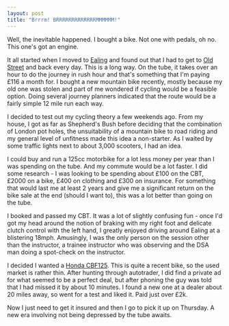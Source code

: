 ```yaml
---
layout: post
title: "Brrrm! BRRRRRRRRRRRRRMMMMMM!"
---
```

Well, the inevitable happened. I bought a bike. Not one with pedals, oh no.
This one's got an engine.

It all started when I moved to [Ealing][1] and found out that I had to get to
[Old Street][2] and back every day. This is a long way. On the tube, it takes
over an hour to do the journey in rush hour and that's something that I'm
paying £116 a month for. I bought a new mountain bike recently, mostly because
my old one was stolen and part of me wondered if cycling would be a feasible
option. Doing several journey planners indicated that the route would be a
fairly simple 12 mile run each way.

I decided to test out my cycling theory a few weekends ago. From my house, I
got as far as Shepherd's Bush before deciding that the combination of London
pot holes, the unsuitability of a mountain bike to road riding and my general
level of unfitness made this idea a non-starter. As I waited by some traffic
lights next to about 3,000 scooters, I had an idea.

I could buy and run a 125cc motorbike for a lot less money per year than I was
spending on the tube. And my commute would be a lot faster. I did some
research - I was looking to be spending about £100 on the CBT, £2000 on a
bike, £400 on clothing and £300 on insurance. For something that would last me
at least 2 years and give me a significant return on the bike sale at the end
(should I want to), this was a lot better than going on the tube.

I booked and passed my CBT. It was a lot of slightly confusing fun - once I'd
got my head around the notion of braking with my right foot and delicate
clutch control with the left hand, I greatly enjoyed driving around Ealing at
a blistering 18mph. Amusingly, I was the only person on the session other than
the instructor, a trainee instructor who was observing and the DSA man doing a
spot-check on the instructor.

I decided I wanted a [Honda CBF125][3]. This is quite a recent bike, so the
used market is rather thin. After hunting through autotrader, I did find a
private ad for what seemed to be a perfect deal, but after phoning the guy was
told that I had missed it by about 10 minutes. I found a new one at a dealer
about 20 miles away, so went for a test and liked it. Paid just over £2k.

Now I just need to get it insured and then I go to pick it up on Thursday. A
new era involving not being depressed by the tube awaits.

   [1]: http://maps.google.com/maps?f=q&source=s_q&hl=en&geocode=&q=ealing&sll=37.0625,-95.677068&sspn=50.956929,79.013672&ie=UTF8&z=13&iwloc=A

   [2]: http://maps.google.com/maps?f=q&source=s_q&hl=en&geocode=&q=Old+Street&sll=51.513351,-0.304214&sspn=0.078948,0.154324&ie=UTF8&z=15&iwloc=A

   [3]: https://www.honda.co.uk/motorcycles/range/125cc/cb125f-2015/overview.html

